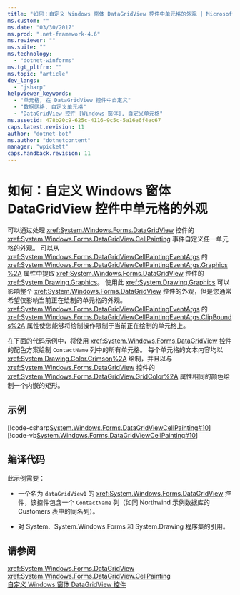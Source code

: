 ```yaml
---
title: "如何：自定义 Windows 窗体 DataGridView 控件中单元格的外观 | Microsoft Docs"
ms.custom: ""
ms.date: "03/30/2017"
ms.prod: ".net-framework-4.6"
ms.reviewer: ""
ms.suite: ""
ms.technology: 
  - "dotnet-winforms"
ms.tgt_pltfrm: ""
ms.topic: "article"
dev_langs: 
  - "jsharp"
helpviewer_keywords: 
  - "单元格, 在 DataGridView 控件中自定义"
  - "数据网格, 自定义单元格"
  - "DataGridView 控件 [Windows 窗体], 自定义单元格"
ms.assetid: 478b20c9-625c-4116-9c5c-5a16e6f4ec67
caps.latest.revision: 11
author: "dotnet-bot"
ms.author: "dotnetcontent"
manager: "wpickett"
caps.handback.revision: 11
---
```

# 如何：自定义 Windows 窗体 DataGridView 控件中单元格的外观
可以通过处理 <xref:System.Windows.Forms.DataGridView> 控件的 <xref:System.Windows.Forms.DataGridView.CellPainting> 事件自定义任一单元格的外观。  可以从 <xref:System.Windows.Forms.DataGridViewCellPaintingEventArgs> 的 <xref:System.Windows.Forms.DataGridViewCellPaintingEventArgs.Graphics%2A> 属性中提取 <xref:System.Windows.Forms.DataGridView> 控件的 <xref:System.Drawing.Graphics>。  使用此 <xref:System.Drawing.Graphics> 可以影响整个 <xref:System.Windows.Forms.DataGridView> 控件的外观，但是您通常希望仅影响当前正在绘制的单元格的外观。  <xref:System.Windows.Forms.DataGridViewCellPaintingEventArgs> 的 <xref:System.Windows.Forms.DataGridViewCellPaintingEventArgs.ClipBounds%2A> 属性使您能够将绘制操作限制于当前正在绘制的单元格上。  
  
 在下面的代码示例中，将使用 <xref:System.Windows.Forms.DataGridView> 控件的配色方案绘制 `ContactName` 列中的所有单元格。  每个单元格的文本内容均以 <xref:System.Drawing.Color.Crimson%2A> 绘制，并且以与 <xref:System.Windows.Forms.DataGridView> 控件的 <xref:System.Windows.Forms.DataGridView.GridColor%2A> 属性相同的颜色绘制一个内嵌的矩形。  
  
## 示例  
 [!code-csharp[System.Windows.Forms.DataGridViewCellPainting#10](../../../../samples/snippets/csharp/VS_Snippets_Winforms/System.Windows.Forms.DataGridViewCellPainting/CS/form1.cs#10)]
 [!code-vb[System.Windows.Forms.DataGridViewCellPainting#10](../../../../samples/snippets/visualbasic/VS_Snippets_Winforms/System.Windows.Forms.DataGridViewCellPainting/VB/form1.vb#10)]  
  
## 编译代码  
 此示例需要：  
  
-   一个名为 `dataGridView1` 的 <xref:System.Windows.Forms.DataGridView> 控件，该控件包含一个 `ContactName` 列（如同 Northwind 示例数据库的 Customers 表中的同名列）。  
  
-   对 System、System.Windows.Forms 和 System.Drawing 程序集的引用。  
  
## 请参阅  
 <xref:System.Windows.Forms.DataGridView>   
 <xref:System.Windows.Forms.DataGridView.CellPainting>   
 [自定义 Windows 窗体 DataGridView 控件](../../../../docs/framework/winforms/controls/customizing-the-windows-forms-datagridview-control.md)